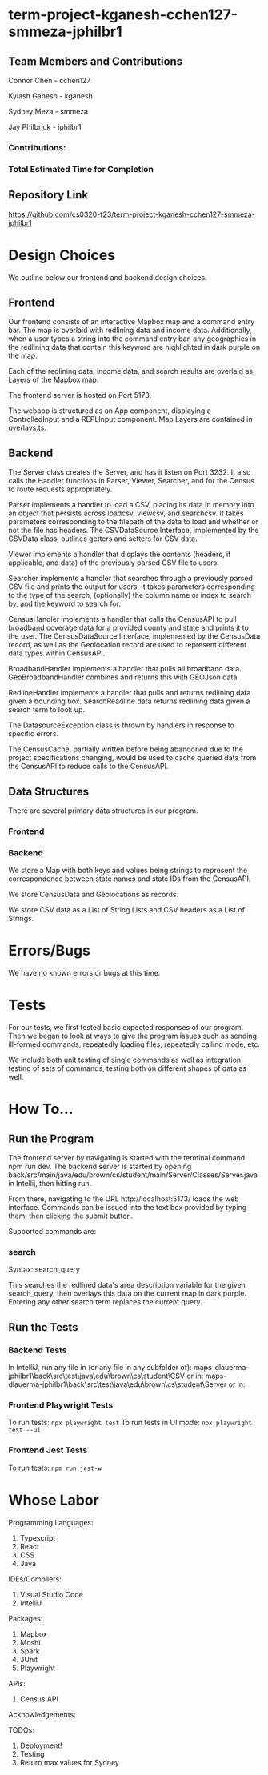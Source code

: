 # term-project-kganesh-cchen127-smmeza-jphilbr1

## Team Members and Contributions

Connor Chen - cchen127

Kylash Ganesh - kganesh

Sydney Meza - smmeza

Jay Philbrick - jphilbr1

### Contributions:

### Total Estimated Time for Completion

## Repository Link

https://github.com/cs0320-f23/term-project-kganesh-cchen127-smmeza-jphilbr1

# Design Choices

We outline below our frontend and backend design choices.

## Frontend

Our frontend consists of an interactive Mapbox map and a command entry bar. The map is overlaid with redlining data and income data. Additionally, when a user types a string into the command entry bar, any geographies in the redlining data that contain this keyword are highlighted in dark purple on the map.

Each of the redlining data, income data, and search results are overlaid as Layers of the Mapbox map. 

The frontend server is hosted on Port 5173.

The webapp is structured as an App component, displaying a ControlledInput and a REPLInput component. Map Layers are contained in overlays.ts. 

## Backend

The Server class creates the Server, and has it listen on Port 3232. It also calls the Handler functions in Parser, Viewer, Searcher, and for the Census to route requests appropriately. 

Parser implements a handler to load a CSV, placing its data in memory into an object that persists across loadcsv, viewcsv, and searchcsv. It takes parameters corresponding to the filepath of the data to load and whether or not the file has headers. The CSVDataSource Interface, implemented by the CSVData class, outlines getters and setters for CSV data. 

Viewer implements a handler that displays the contents (headers, if applicable, and data) of the previously parsed CSV file to users. 

Searcher implements a handler that searches through a previously parsed CSV file and prints the output for users. It takes parameters corresponding to the type of the search, (optionally) the column name or index to search by, and the keyword to search for.

CensusHandler implements a handler that calls the CensusAPI to pull broadband coverage data for a provided county and state and prints it to the user. The CensusDataSource Interface, implemented by the CensusData record, as well as the Geolocation record are used to represent different data types within CensusAPI. 

BroadbandHandler implements a handler that pulls all broadband data. GeoBroadbandHandler combines and returns this with GEOJson data. 

RedlineHandler implements a handler that pulls and returns redlining data given a bounding box. SearchReadline data returns redlining data given a search term to look up.

The DatasourceException class is thrown by handlers in response to specific errors. 

The CensusCache, partially written before being abandoned due to the project specifications changing, would be used to cache queried data from the CensusAPI to reduce calls to the CensusAPI. 

## Data Structures

There are several primary data structures in our program.

### Frontend

### Backend

We store a Map with both keys and values being strings to represent the correspondence between state names and state IDs from the CensusAPI. 

We store CensusData and Geolocations as records. 

We store CSV data as a List of String Lists and CSV headers as a List of Strings. 

# Errors/Bugs

We have no known errors or bugs at this time. 

# Tests

For our tests, we first tested basic expected responses of our program. Then we began to look at ways to give the program issues such as sending ill-formed commands, repeatedly loading files, repeatedly calling mode, etc.

We include both unit testing of single commands as well as integration testing of sets of commands, testing both on different shapes of data as well. 

# How To…

## Run the Program

The frontend server by navigating is started with the terminal command npm run dev. The backend server is started by opening back/src/main/java/edu/brown/cs/student/main/Server/Classes/Server.java in Intellij, then hitting run. 

From there, navigating to the URL http://localhost:5173/ loads the web interface. Commands can be issued into the text box provided by typing them, then clicking the submit button.

Supported commands are:

### search

Syntax: search_query

This searches the redlined data's area description variable for the given search_query, then overlays this data on the current map in dark purple. Entering any other search term replaces the current query. 

## Run the Tests

### Backend Tests

In IntelliJ, run any file in (or any file in any subfolder of):
maps-dlauerma-jphilbr1\back\src\test\java\edu\brown\cs\student\CSV
or in:
maps-dlauerma-jphilbr1\back\src\test\java\edu\brown\cs\student\Server
or in:

### Frontend Playwright Tests

To run tests: `npx playwright test`
To run tests in UI mode: `npx playwright test --ui`

### Frontend Jest Tests

To run tests: `npm run jest-w`

# Whose Labor

Programming Languages:
1. Typescript
1. React
1. CSS
1. Java

IDEs/Compilers:
1. Visual Studio Code
1. IntelliJ

Packages:
1. Mapbox
1. Moshi
1. Spark
1. JUnit
1. Playwright

APIs:
1. Census API

Acknowledgements:



TODOs:
1. Deployment!
1. Testing
1. Return max values for Sydney